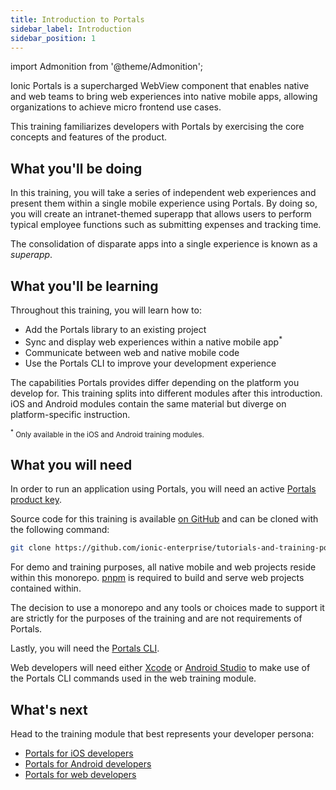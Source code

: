 ```yaml
---
title: Introduction to Portals
sidebar_label: Introduction
sidebar_position: 1
---
```


import Admonition from '@theme/Admonition';

Ionic Portals is a supercharged WebView component that enables native and web teams to bring web experiences into native mobile apps, allowing organizations to achieve micro frontend use cases. 

This training familiarizes developers with Portals by exercising the core concepts and features of the product. 


## What you'll be doing

In this training, you will take a series of independent web experiences and present them within a single mobile experience using Portals. By doing so, you will create an intranet-themed superapp that allows users to perform typical employee functions such as submitting expenses and tracking time.

<Admonition type="info">

The consolidation of disparate apps into a single experience is known as a _superapp_. 

</Admonition>

## What you'll be learning

Throughout this training, you will learn how to:

- Add the Portals library to an existing project
- Sync and display web experiences within a native mobile app<sup>*</sup>
- Communicate between web and native mobile code
- Use the Portals CLI to improve your development experience

The capabilities Portals provides differ depending on the platform you develop for. This training splits into different modules after this introduction. iOS and Android modules contain the same material but diverge on platform-specific instruction.

<small><sup>*</sup> Only available in the iOS and Android training modules.</small>

## What you will need

In order to run an application using Portals, you will need an active <a href="https://ionic.io/docs/portals/getting-started#using-your-product-key" target="_blank">Portals product key</a>.

Source code for this training is available <a href="https://github.com/ionic-enterprise/tutorials-and-training-portals" target="_blank">on GitHub</a> and can be cloned with the following command:

```bash terminal
git clone https://github.com/ionic-enterprise/tutorials-and-training-portals.git
```

For demo and training purposes, all native mobile and web projects reside within this monorepo. <a href="https://pnpm.io" target="_blank">pnpm</a> is required to build and serve web projects contained within.

<Admonition type="info">
The decision to use a monorepo and any tools or choices made to support it are strictly for the purposes of the training and are not requirements of Portals.
</Admonition>

Lastly, you will need the <a href="https://ionic.io/docs/portals/cli/overview" target="_blank">Portals CLI</a>. 

<Admonition type="note">
Web developers will need either <a href="https://developer.apple.com/xcode/" target="_blank">Xcode</a> or <a href="https://developer.android.com/studio" target="_blank">Android Studio</a> to make use of the Portals CLI commands used in the web training module.
</Admonition>

## What's next

Head to the training module that best represents your developer persona:

- [Portals for iOS developers](./ios/getting-started)
- [Portals for Android developers](./android/overview)
- [Portals for web developers](./web/getting-started)